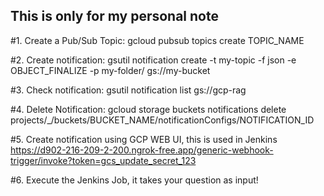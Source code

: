 ## This is only for my personal note

#1. Create a Pub/Sub Topic:
gcloud pubsub topics create TOPIC_NAME

#2. Create notification:
gsutil notification create -t my-topic -f json -e OBJECT_FINALIZE -p my-folder/ gs://my-bucket

#3. Check notification:
gsutil notification list gs://gcp-rag

#4. Delete Notification:
gcloud storage buckets notifications delete projects/\_/buckets/BUCKET_NAME/notificationConfigs/NOTIFICATION_ID

#5. Create notification using GCP WEB UI, this is used in Jenkins
https://d902-216-209-2-200.ngrok-free.app/generic-webhook-trigger/invoke?token=gcs_update_secret_123

#6. Execute the Jenkins Job, it takes your question as input!
